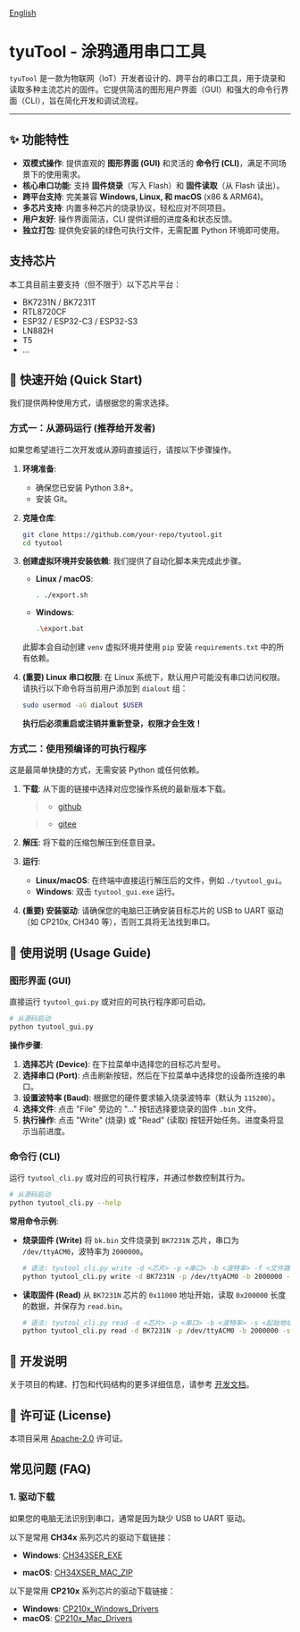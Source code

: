 [English](README.md)

# tyuTool - 涂鸦通用串口工具

`tyuTool` 是一款为物联网（IoT）开发者设计的、跨平台的串口工具，用于烧录和读取多种主流芯片的固件。它提供简洁的图形用户界面（GUI）和强大的命令行界面（CLI），旨在简化开发和调试流程。

---

## ✨ 功能特性

- **双模式操作**: 提供直观的 **图形界面 (GUI)** 和灵活的 **命令行 (CLI)**，满足不同场景下的使用需求。
- **核心串口功能**: 支持 **固件烧录**（写入 Flash）和 **固件读取**（从 Flash 读出）。
- **跨平台支持**: 完美兼容 **Windows, Linux, 和 macOS** (x86 & ARM64)。
- **多芯片支持**: 内置多种芯片的烧录协议，轻松应对不同项目。
- **用户友好**: 操作界面简洁，CLI 提供详细的进度条和状态反馈。
- **独立打包**: 提供免安装的绿色可执行文件，无需配置 Python 环境即可使用。

## 支持芯片

本工具目前主要支持（但不限于）以下芯片平台：

- BK7231N / BK7231T
- RTL8720CF
- ESP32 / ESP32-C3 / ESP32-S3
- LN882H
- T5
- ...

## 🚀 快速开始 (Quick Start)

我们提供两种使用方式，请根据您的需求选择。

### 方式一：从源码运行 (推荐给开发者)

如果您希望进行二次开发或从源码直接运行，请按以下步骤操作。

1.  **环境准备**:
    - 确保您已安装 Python 3.8+。
    - 安装 Git。

2.  **克隆仓库**:
    ```bash
    git clone https://github.com/your-repo/tyutool.git
    cd tyutool
    ```

3.  **创建虚拟环境并安装依赖**:
    我们提供了自动化脚本来完成此步骤。
    - **Linux / macOS**:
      ```bash
      . ./export.sh
      ```
    - **Windows**:
      ```bash
      .\export.bat
      ```
    此脚本会自动创建 `venv` 虚拟环境并使用 `pip` 安装 `requirements.txt` 中的所有依赖。

4.  **(重要) Linux 串口权限**:
    在 Linux 系统下，默认用户可能没有串口访问权限。请执行以下命令将当前用户添加到 `dialout` 组：
    ```bash
    sudo usermod -aG dialout $USER
    ```
    **执行后必须重启或注销并重新登录，权限才会生效！**

### 方式二：使用预编译的可执行程序

这是最简单快捷的方式，无需安装 Python 或任何依赖。

1.  **下载**: 从下面的链接中选择对应您操作系统的最新版本下载。

    > - [github](https://github.com/tuya/tyutool/releases)

    > - [gitee](https://gitee.com/tuya-open/tyutool/releases)

2.  **解压**: 将下载的压缩包解压到任意目录。
3.  **运行**:
    - **Linux/macOS**: 在终端中直接运行解压后的文件，例如 `./tyutool_gui`。
    - **Windows**: 双击 `tyutool_gui.exe` 运行。
4.  **(重要) 安装驱动**: 请确保您的电脑已正确安装目标芯片的 USB to UART 驱动（如 CP210x, CH340 等），否则工具将无法找到串口。


## 📖 使用说明 (Usage Guide)

### 图形界面 (GUI)

直接运行 `tyutool_gui.py` 或对应的可执行程序即可启动。

```bash
# 从源码启动
python tyutool_gui.py
```

**操作步骤**:
1.  **选择芯片 (Device)**: 在下拉菜单中选择您的目标芯片型号。
2.  **选择串口 (Port)**: 点击刷新按钮，然后在下拉菜单中选择您的设备所连接的串口。
3.  **设置波特率 (Baud)**: 根据您的硬件要求输入烧录波特率（默认为 `115200`）。
4.  **选择文件**: 点击 "File" 旁边的 "..." 按钮选择要烧录的固件 `.bin` 文件。
5.  **执行操作**: 点击 "Write" (烧录) 或 "Read" (读取) 按钮开始任务。进度条将显示当前进度。

### 命令行 (CLI)

运行 `tyutool_cli.py` 或对应的可执行程序，并通过参数控制其行为。

```bash
# 从源码启动
python tyutool_cli.py --help
```

**常用命令示例**:

- **烧录固件 (Write)**
  将 `bk.bin` 文件烧录到 `BK7231N` 芯片，串口为 `/dev/ttyACM0`，波特率为 `2000000`。
  ```bash
  # 语法: tyutool_cli.py write -d <芯片> -p <串口> -b <波特率> -f <文件路径>
  python tyutool_cli.py write -d BK7231N -p /dev/ttyACM0 -b 2000000 -f ./bk.bin
  ```

- **读取固件 (Read)**
  从 `BK7231N` 芯片的 `0x11000` 地址开始，读取 `0x200000` 长度的数据，并保存为 `read.bin`。
  ```bash
  # 语法: tyutool_cli.py read -d <芯片> -p <串口> -b <波特率> -s <起始地址> -l <长度> -f <保存路径>
  python tyutool_cli.py read -d BK7231N -p /dev/ttyACM0 -b 2000000 -s 0x11000 -l 0x200000 -f read.bin
  ```

## 📝 开发说明

关于项目的构建、打包和代码结构的更多详细信息，请参考 [开发文档](tools/develop.md)。

## 📄 许可证 (License)

本项目采用 [Apache-2.0](LICENSE) 许可证。

## 常见问题 (FAQ)

### 1. 驱动下载

如果您的电脑无法识别到串口，通常是因为缺少 USB to UART 驱动。

以下是常用 **CH34x** 系列芯片的驱动下载链接：

- **Windows**: [CH343SER_EXE](https://www.wch.cn/downloads/ch343ser_exe.html)

- **macOS**: [CH34XSER_MAC_ZIP](https://www.wch.cn/downloads/CH34XSER_MAC_ZIP.html)

以下是常用 **CP210x** 系列芯片的驱动下载链接：

- **Windows**: [CP210x_Windows_Drivers](https://www.silabs.com/documents/public/software/CP210x_Windows_Drivers.zip)
- **macOS**: [CP210x_Mac_Drivers](https://www.silabs.com/documents/public/software/Mac_OSX_VCP_Driver.zip)
